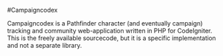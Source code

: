 #Campaigncodex

Campaigncodex is a Pathfinder character (and eventually campaign) tracking and community web-application written in PHP for CodeIgniter. This is the freely available sourcecode, but it is a specific implementation and not a separate library.
